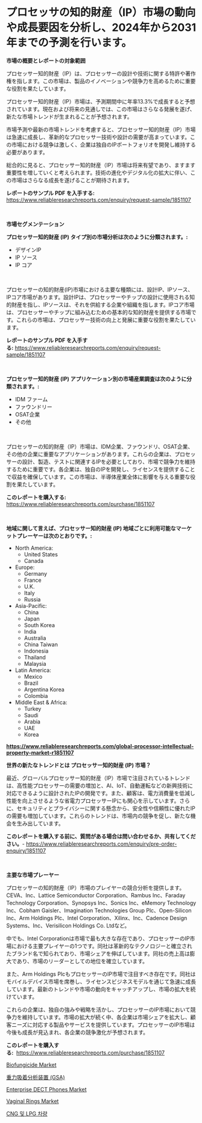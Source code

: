 <p><h1>プロセッサの知的財産（IP）市場の動向や成長要因を分析し、2024年から2031年までの予測を行います。</h1></p><p><strong>市場の概要とレポートの対象範囲</strong></p>
<p><p>プロセッサー知的財産（IP）は、プロセッサーの設計や技術に関する特許や著作権を指します。この市場は、製品のイノベーションや競争力を高めるために重要な役割を果たしています。</p><p>プロセッサー知的財産（IP）市場は、予測期間中に年率13.3%で成長すると予想されています。現在および将来の見通しでは、この市場はさらなる発展を遂げ、新たな市場トレンドが生まれることが予想されます。</p><p>市場予測や最新の市場トレンドを考慮すると、プロセッサー知的財産（IP）市場は急速に成長し、革新的なプロセッサー技術や設計の需要が高まっています。この市場における競争は激しく、企業は独自のIPポートフォリオを開発し維持する必要があります。</p><p>総合的に見ると、プロセッサー知的財産（IP）市場は将来有望であり、ますます重要性を増していくと考えられます。技術の進化やデジタル化の拡大に伴い、この市場はさらなる成長を遂げることが期待されます。</p></p>
<p><strong>レポートのサンプル PDF を入手する:</strong> <a href="https://www.reliableresearchreports.com/enquiry/request-sample/1851107">https://www.reliableresearchreports.com/enquiry/request-sample/1851107</a></p>
<p>&nbsp;</p>
<p><strong>市場セグメンテーション</strong></p>
<p><strong>プロセッサー知的財産 (IP) タイプ別の市場分析は次のように分類されます。:</strong></p>
<p><ul><li>デザインIP</li><li>IP ソース</li><li>IP コア</li></ul></p>
<p>&nbsp;</p>
<p><p>プロセッサーの知的財産(IP)市場における主要な種類には、設計IP、IPソース、IPコア市場があります。設計IPは、プロセッサーやチップの設計に使用される知的財産を指し、IPソースは、それを供給する企業や組織を指します。IPコア市場は、プロセッサーやチップに組み込むための基本的な知的財産を提供する市場です。これらの市場は、プロセッサー技術の向上と発展に重要な役割を果たしています。</p></p>
<p><strong>レポートのサンプル PDF を入手する:</strong>&nbsp;<a href="https://www.reliableresearchreports.com/enquiry/request-sample/1851107">https://www.reliableresearchreports.com/enquiry/request-sample/1851107</a></p>
<p>&nbsp;</p>
<p><strong> プロセッサー知的財産 (IP) アプリケーション別の市場産業調査は次のように分類されます。:</strong></p>
<p><ul><li>IDM ファーム</li><li>ファウンドリー</li><li>OSAT企業</li><li>その他</li></ul></p>
<p>&nbsp;</p>
<p><p>プロセッサーの知的財産（IP）市場は、IDM企業、ファウンドリ、OSAT企業、その他の企業に重要なアプリケーションがあります。これらの企業は、プロセッサーの設計、製造、テストに関連するIPを必要としており、市場で競争力を維持するために重要です。各企業は、独自のIPを開発し、ライセンスを提供することで収益を確保しています。この市場は、半導体産業全体に影響を与える重要な役割を果たしています。</p></p>
<p><strong>このレポートを購入する:</strong>&nbsp; <a href="https://www.reliableresearchreports.com/purchase/1851107">https://www.reliableresearchreports.com/purchase/1851107</a></p>
<p>&nbsp;</p>
<p><strong>地域に関して言えば、プロセッサー知的財産 (IP) 地域ごとに利用可能なマーケットプレーヤーは次のとおりです。:</strong></p>
<p><ul>
    <li>
        North America:
        <ul>
            <li>United States</li>
            <li>Canada</li>
        </ul>
    </li>
    <li>
        Europe:
        <ul>
            <li>Germany</li>
            <li>France</li>
            <li>U.K.</li>
            <li>Italy</li>
            <li>Russia</li>
        </ul>
    </li>
    <li>
        Asia-Pacific:
        <ul>
            <li>China</li>
            <li>Japan</li>
            <li>South Korea</li>
            <li>India</li>
            <li>Australia</li>
            <li>China Taiwan</li>
            <li>Indonesia</li>
            <li>Thailand</li>
            <li>Malaysia</li>
        </ul>
    </li>
    <li>
        Latin America:
        <ul>
            <li>Mexico</li>
            <li>Brazil</li>
            <li>Argentina Korea</li>
            <li>Colombia</li>
        </ul>
    </li>
    <li>
        Middle East & Africa:
        <ul>
            <li>Turkey</li>
            <li>Saudi</li>
            <li>Arabia</li>
            <li>UAE</li>
            <li>Korea</li>
        </ul>
    </li>
    </ul></p>
<p><strong><a href="https://www.reliableresearchreports.com/global-processor-intellectual-property-market-r1851107">https://www.reliableresearchreports.com/global-processor-intellectual-property-market-r1851107</a></strong>&nbsp;</p>
<p><strong>世界の新たなトレンドとは プロセッサー知的財産 (IP) 市場？</strong></p>
<p><p>最近、グローバルプロセッサー知的財産（IP）市場で注目されているトレンドは、高性能プロセッサーの需要の増加と、AI、IoT、自動運転などの新興技術に対応できるように設計されたIPの開発です。また、顧客は、電力消費量を低減し性能を向上させるような省電力プロセッサーIPにも関心を示しています。さらに、セキュリティとプライバシーに関する懸念から、安全性や信頼性に優れたIPの需要も増加しています。これらのトレンドは、市場内の競争を促し、新たな機会を生み出しています。</p></p>
<p><strong>このレポートを購入する前に、質問がある場合は問い合わせるか、共有してください。</strong>- <a href="https://www.reliableresearchreports.com/enquiry/pre-order-enquiry/1851107">https://www.reliableresearchreports.com/enquiry/pre-order-enquiry/1851107</a></p>
<p>&nbsp;</p>
<p><strong>主要な市場プレーヤー</strong></p>
<p><p>プロセッサーの知的財産（IP）市場のプレイヤーの競合分析を提供します。CEVA、Inc、Lattice Semiconductor Corporation、Rambus Inc、Faraday Technology Corporation、Synopsys Inc、Sonics Inc、eMemory Technology Inc、Cobham Gaisler、Imagination Technologies Group Plc、Open-Silicon Inc、Arm Holdings Plc、Intel Corporation、Xilinx、Inc、Cadence Design Systems、Inc、Verisilicon Holdings Co. Ltdなど。</p><p>中でも、Intel Corporationは市場で最も大きな存在であり、プロセッサーのIP市場における主要プレイヤーの1つです。同社は革新的なテクノロジーと確立されたブランド名で知られており、市場シェアを伸ばしています。同社の売上高は膨大であり、市場のリーダーとしての地位を確立しています。</p><p>また、Arm Holdings PlcもプロセッサーのIP市場で注目すべき存在です。同社はモバイルデバイス市場を席巻し、ライセンスビジネスモデルを通じて急速に成長しています。最新のトレンドや市場の動向をキャッチアップし、市場の拡大を続けています。</p><p>これらの企業は、独自の強みや戦略を活かし、プロセッサーのIP市場において競争力を維持しています。市場の拡大が続く中、各企業は市場シェアを拡大し、顧客ニーズに対応する製品やサービスを提供しています。プロセッサーのIP市場は今後も成長が見込まれ、各企業の競争激化が予想されます。</p></p>
<p><strong>このレポートを購入する:</strong>&nbsp;&nbsp;<a href="https://www.reliableresearchreports.com/purchase/1851107">https://www.reliableresearchreports.com/purchase/1851107</a></p>
<p><p><a href="https://github.com/joannesouthgate/Market-Research-Report-List-3/blob/main/biofungicide-market.md">Biofungicide Market</a></p><p><a href="https://github.com/CieloStamm/Market-Research-Report-List-1/blob/main/7776271107898.md">重力吸着分析装置 (GSA)</a></p><p><a href="https://issuu.com/reportprime-2/docs/enterprise-dect-phones-market-size-2030.pptx">Enterprise DECT Phones Market</a></p><p><a href="https://github.com/wwwkeltoum/Market-Research-Report-List-3/blob/main/vaginal-rings-market.md">Vaginal Rings Market</a></p><p><a href="https://github.com/sammyUltyylrich9067856/Market-Research-Report-List-2/blob/main/4190522102390.md">CNG 및 LPG 차량</a></p></p>